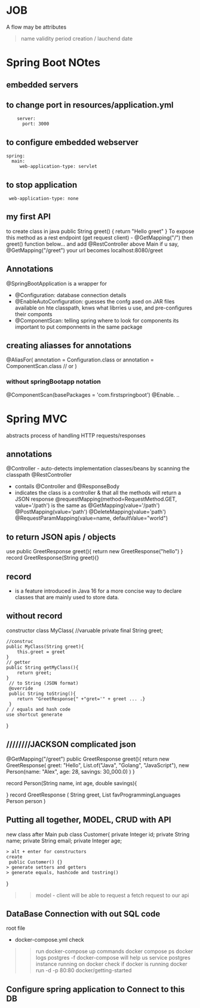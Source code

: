 # JOB
A flow may be attributes
> name
> validity period
> creation / lauchend date






# Spring Boot NOtes

##  embedded servers

## to change port in resources/application.yml
        server:
          port: 3000
  ## to configure embedded webserver 

    spring:
      main: 
         web-application-type: servlet

## to stop application
     web-application-type: none

## my first API
to create class in java
public String greet() {
    return "Hello greet"
}
To expose this method as a rest endpoint (get request client) -
@GetMapping("/")
then  greet()  function below...
and add @RestController above Main 
if u say, @GetMapping("/greet")
your url becomes localhost:8080/greet

## Annotations
@SpringBootApplication
is a wrapper for 
- @Configuration: database connection details
- @EnableAutoConfiguration: guesses the confg ased on JAR files available on  hte classpath, knws what librries u use, and pre-configures their componts
- @ComponentScan: telling spring where to look for components
its important to put componnents in the same package

## creating aliasses for annotations
@AliasFor(
    annotation = Configuration.class
    or
    annotation = ComponentScan.class // or 
)
### without springBootapp notation
@ComponentScan(basePackages  = 'com.firstspringboot')
@Enable. ..  

# Spring MVC
abstracts process of handling HTTP requests/responses
## annotations
@Controller - auto-detects implementation classes/beans by scanning the classpath
@RestController 
- contails @Controller and @ResponseBody 
- indicates the class is  a controller & that all the methods will return a JSON response
@requestMapping(method=RequestMethod.GET, value='/path')  is the same as @GetMapping(value='/path')
@PostMapping(value='path')
@DeleteMapping(value='path')
@RequestParamMapping(value=name, defaultValue="world")

## to return JSON apis / objects
use 
public GreetResponse greet(){
    return new GreetResponse("hello")
}
record GreetResponse(String greet){}
## record 
-  is a feature introduced in Java 16 for a more concise way to declare classes that are mainly used to store data.
## without record
constructor
class MyClass{
   //varuable
    private final String greet;

    //construc
    public MyClass(String greet){
        this.greet = greet
    }
    // getter
    public String getMyClass(){
        return greet;
    }
     // to String (JSON format)
     @override
     public String toString(){
        return "GreetResponse{" +"gret='" + greet ... .}
     }
    / / equals and hash code
    use shortcut generate
}
## ////////JACKSON complicated json
@GetMapping("/greet")
public GreetResponse greet(){
    return new GreetResponse(
        greet: "Hello",
        List.of("Java", "Golang", "JavaScript"),
        new Person(name: "Alex", age: 28, savings: 30_000.0)
    )
}

record Person(String name, int age, double savings){

}
record GreetResponse (
    String greet,
    List<String> favProgrammingLanguages
    Person person
)

## Putting all together, MODEL, CRUD with API
new class after Main
pub class Customer{
    private Integer id;
    private String name;
    private String email;
    private Integer age; 
    
    > alt + enter for constructors
    create
     public Customer() {}
    > generate setters and getters
    > generate equals, hashcode and tostring()
}

>> model - client will be able to request a fetch request to our api

>> 
## DataBase Connection with out SQL code
root file
+ docker-compose.yml
check 
>> run
>> docker-compose up
commands
>> docker compose ps
>> docker logs postgres -f
docker-compose will help us service postgres instance running on docker
check if docker is running
>> docker run -d -p 80:80 docker/getting-started

## Configure spring application to Connect to this DB

>> 
>>

>> 
>>

## 

>> 
>>

>> 
>>

## 

>> 
>>

>> 
>>

## 

>> 
>>

>> 
>>


## 

>> 
>>

>> 
>>

## 

>> 
>>

>> 
>>

## 
## 

## 
## 
## 
## 

## 
## 
## 
